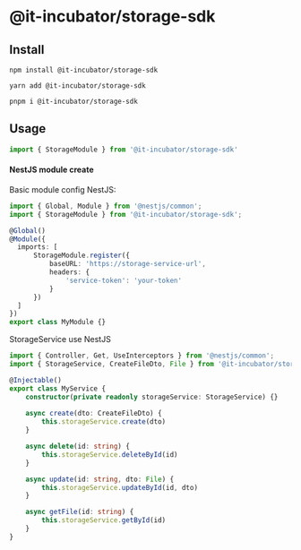 # @it-incubator/storage-sdk

## Install

```
npm install @it-incubator/storage-sdk

yarn add @it-incubator/storage-sdk

pnpm i @it-incubator/storage-sdk
```
## Usage


```javascript
import { StorageModule } from '@it-incubator/storage-sdk'
```

#### NestJS module create

Basic module config NestJS:

```typescript
import { Global, Module } from '@nestjs/common';
import { StorageModule } from '@it-incubator/storage-sdk';

@Global()
@Module({
  imports: [
      StorageModule.register({
          baseURL: 'https://storage-service-url',
          headers: {
              'service-token': 'your-token'
          }
      })
  ]
})
export class MyModule {}
```

StorageService use NestJS

```typescript
import { Controller, Get, UseInterceptors } from '@nestjs/common';
import { StorageService, CreateFileDto, File } from '@it-incubator/storage-sdk';

@Injectable()
export class MyService {
    constructor(private readonly storageService: StorageService) {}
    
    async create(dto: CreateFileDto) {
        this.storageService.create(dto)
    }

    async delete(id: string) {
        this.storageService.deleteById(id)
    }

    async update(id: string, dto: File) {
        this.storageService.updateById(id, dto)
    }

    async getFile(id: string) {
        this.storageService.getById(id)
    }
}

```
